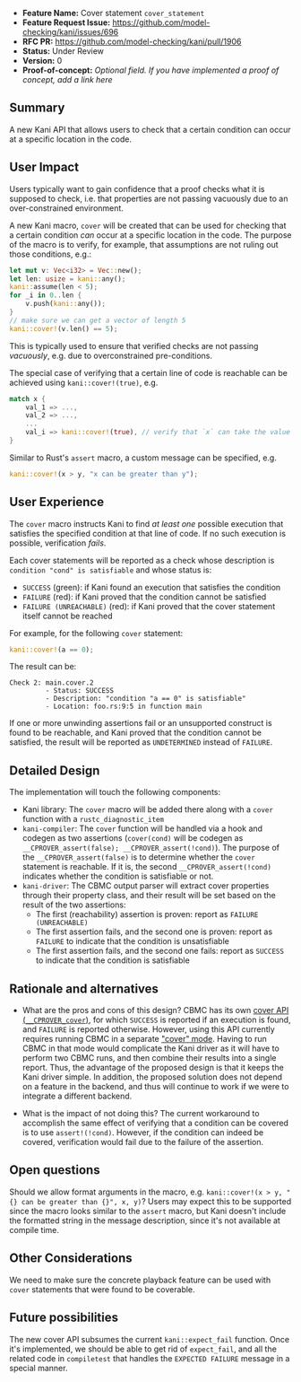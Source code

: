 - **Feature Name:** Cover statement `cover_statement`
- **Feature Request Issue:** <https://github.com/model-checking/kani/issues/696>
- **RFC PR:** <https://github.com/model-checking/kani/pull/1906>
- **Status:** Under Review
- **Version:** 0
- **Proof-of-concept:** *Optional field. If you have implemented a proof of concept, add a link here*

## Summary

A new Kani API that allows users to check that a certain condition can occur at a specific location in the code.

## User Impact

Users typically want to gain confidence that a proof checks what it is supposed to check, i.e. that properties are not passing vacuously due to an over-constrained environment.

A new Kani macro, `cover` will be created that can be used for checking that a certain condition _can_ occur at a specific location in the code.
The purpose of the macro is to verify, for example, that assumptions are not ruling out those conditions, e.g.:
```rust
let mut v: Vec<i32> = Vec::new();
let len: usize = kani::any();
kani::assume(len < 5);
for _i in 0..len {
    v.push(kani::any());
}
// make sure we can get a vector of length 5
kani::cover!(v.len() == 5);
```
This is typically used to ensure that verified checks are not passing _vacuously_, e.g. due to overconstrained pre-conditions.

The special case of verifying that a certain line of code is reachable can be achieved using `kani::cover!(true)`, e.g.
```rust
match x {
    val_1 => ...,
    val_2 => ...,
    ...
    val_i => kani::cover!(true), // verify that `x` can take the value `val_i`
}
```

Similar to Rust's `assert` macro, a custom message can be specified, e.g.
```rust
kani::cover!(x > y, "x can be greater than y");
```

## User Experience

The `cover` macro instructs Kani to find _at least one_ possible execution that satisfies the specified condition at that line of code. If no such execution is possible, verification *fails*.

Each cover statements will be reported as a check whose description is `condition "cond" is satisfiable` and whose status is:
- `SUCCESS` (green): if Kani found an execution that satisfies the condition
- `FAILURE` (red): if Kani proved that the condition cannot be satisfied
- `FAILURE (UNREACHABLE)` (red): if Kani proved that the cover statement itself cannot be reached

For example, for the following `cover` statement:
```rust
kani::cover!(a == 0);
```
The result can be:
```
Check 2: main.cover.2
         - Status: SUCCESS
         - Description: "condition "a == 0" is satisfiable"
         - Location: foo.rs:9:5 in function main
```

If one or more unwinding assertions fail or an unsupported construct is found to be reachable, and Kani proved that the condition cannot be satisfied, the result will be reported as `UNDETERMINED` instead of `FAILURE`.

## Detailed Design

The implementation will touch the following components:
- Kani library: The `cover` macro will be added there along with a `cover` function with a `rustc_diagnostic_item`
- `kani-compiler`: The `cover` function will be handled via a hook and codegen as two assertions (`cover(cond)` will be codegen as `__CPROVER_assert(false); __CPROVER_assert(!cond)`).
The purpose of the `__CPROVER_assert(false)` is to determine whether the `cover` statement is reachable.
If it is, the second `__CPROVER_assert(!cond)` indicates whether the condition is satisfiable or not.
- `kani-driver`: The CBMC output parser will extract cover properties through their property class, and their result will be set based on the result of the two assertions:
  - The first (reachability) assertion is proven: report as `FAILURE (UNREACHABLE)`
  - The first assertion fails, and the second one is proven: report as `FAILURE` to indicate that the condition is unsatisfiable
  - The first assertion fails, and the second one fails: report as `SUCCESS` to indicate that the condition is satisfiable

## Rationale and alternatives

- What are the pros and cons of this design?
CBMC has its own [cover API (`__CPROVER_cover`)](https://diffblue.github.io/cbmc//cprover__builtin__headers_8h.html#a44f072b21e93cb0f72adcccc9005f307), for which `SUCCESS` is reported if an execution is found, and `FAILURE` is reported otherwise.
However, using this API currently requires running CBMC in a separate ["cover" mode](https://github.com/diffblue/cbmc/issues/6613).
Having to run CBMC in that mode would complicate the Kani driver as it will have to perform two CBMC runs, and then combine their results into a single report.
Thus, the advantage of the proposed design is that it keeps the Kani driver simple.
In addition, the proposed solution does not depend on a feature in the backend, and thus will continue to work if we were to integrate a different backend.

- What is the impact of not doing this?
The current workaround to accomplish the same effect of verifying that a condition can be covered is to use `assert!(!cond)`.
However, if the condition can indeed be covered, verification would fail due to the failure of the assertion.

## Open questions

Should we allow format arguments in the macro, e.g. `kani::cover!(x > y, "{} can be greater than {}", x, y)`?
Users may expect this to be supported since the macro looks similar to the `assert` macro, but Kani doesn't include the formatted string in the message description, since it's not available at compile time.

## Other Considerations

We need to make sure the concrete playback feature can be used with `cover` statements that were found to be coverable.

## Future possibilities

The new cover API subsumes the current `kani::expect_fail` function.
Once it's implemented, we should be able to get rid of `expect_fail`, and all the related code in `compiletest` that handles the `EXPECTED FAILURE` message in a special manner.
